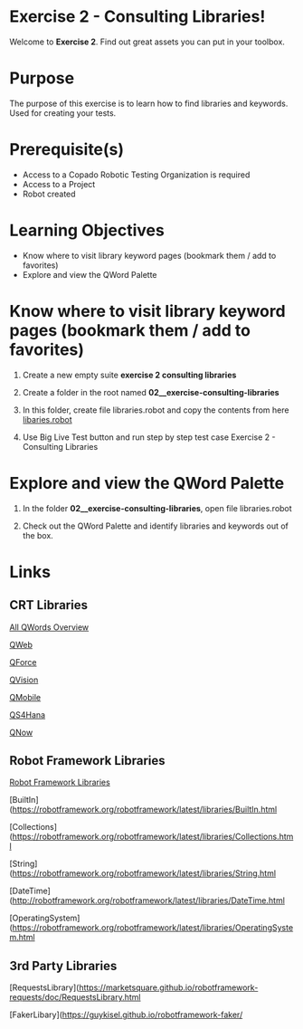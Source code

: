 # Exercise 2 - Consulting Libraries!

Welcome to **Exercise 2**. Find out great assets you can put in your toolbox.

# Purpose

The purpose of this exercise is to learn how to find libraries and keywords. Used for creating your tests.

# Prerequisite(s)

- Access to a Copado Robotic Testing Organization is required
- Access to a Project
- Robot created

# Learning Objectives

- Know where to visit library keyword pages (bookmark them / add to favorites)
- Explore and view the QWord Palette

# Know where to visit library keyword pages (bookmark them / add to favorites)

1. Create a new empty suite **exercise 2 consulting libraries**

2. Create a folder in the root named **02__exercise-consulting-libraries**

3. In this folder, create file libraries.robot and copy the contents from here [libaries.robot](libraries.robot)

4. Use Big Live Test button and run step by step test case Exercise 2 - Consulting Libraries

# Explore and view the QWord Palette

1. In the folder **02__exercise-consulting-libraries**, open file libraries.robot

2. Check out the QWord Palette and identify libraries and keywords out of the box.

# Links

## CRT Libraries

[All QWords Overview](https://docs.copado.com/articles/#!copado-robotic-testing-publication/all-qwords)

[QWeb](https://docs.copado.com/resources/Storage/copado-robotic-testing-publication/CRT%20Site/qwords-reference/current/qwords/_attachments/QWeb.html)

[QForce](https://docs.copado.com/resources/Storage/copado-robotic-testing-publication/CRT%20Site/qwords-reference/current/qwords/_attachments/QForce.html)

[QVision](https://docs.copado.com/resources/Storage/copado-robotic-testing-publication/CRT%20Site/qwords-reference/current/qwords/_attachments/QVision.html)

[QMobile](https://docs.copado.com/resources/Storage/copado-robotic-testing-publication/CRT%20Site/qwords-reference/current/qwords/_attachments/QMobile.html)

[QS4Hana](https://docs.copado.com/resources/Storage/copado-robotic-testing-publication/CRT%20Site/qwords-reference/current/qwords/_attachments/QS4Hana.html)

[QNow](https://docs.copado.com/resources/Storage/copado-robotic-testing-publication/CRT%20Site/qwords-reference/current/qwords/_attachments/QNow.html)

## Robot Framework Libraries

[Robot Framework Libraries](https://robotframework.org/?tab=builtin#resources)

[BuiltIn](https://robotframework.org/robotframework/latest/libraries/BuiltIn.html

[Collections](https://robotframework.org/robotframework/latest/libraries/Collections.html

[String](https://robotframework.org/robotframework/latest/libraries/String.html

[DateTime](http://robotframework.org/robotframework/latest/libraries/DateTime.html

[OperatingSystem](https://robotframework.org/robotframework/latest/libraries/OperatingSystem.html

## 3rd Party Libraries

[RequestsLibrary](https://marketsquare.github.io/robotframework-requests/doc/RequestsLibrary.html

[FakerLibary](https://guykisel.github.io/robotframework-faker/